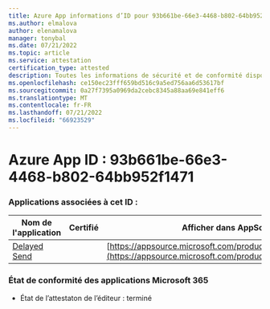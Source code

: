 ```yaml
---
title: Azure App informations d’ID pour 93b661be-66e3-4468-b802-64bb952f1471
ms.author: elmalova
author: elenamalova
manager: tonybal
ms.date: 07/21/2022
ms.topic: article
ms.service: attestation
certification_type: attested
description: Toutes les informations de sécurité et de conformité disponibles pour 93b661be-66e3-4468-b802-64bb952f1471.
ms.openlocfilehash: ce150ec23fff659bd516c9a5ed756aa6d53617bf
ms.sourcegitcommit: 0a27f7395a0969da2cebc8345a88aa69e841eff6
ms.translationtype: MT
ms.contentlocale: fr-FR
ms.lasthandoff: 07/21/2022
ms.locfileid: "66923529"
---
```

# <a name="azure-app-id-93b661be-66e3-4468-b802-64bb952f1471"></a>Azure App ID : 93b661be-66e3-4468-b802-64bb952f1471


### <a name="apps-associated-with-this-id"></a>Applications associées à cet ID :
| **Nom de l'application** | **Certifié** | **Afficher dans AppSource** |
|--------------|---------------|-----------------------|
| [Delayed Send](../forward/WA200004301.md) |  | [https://appsource.microsoft.com/product/office/WA200004301](https://appsource.microsoft.com/product/office/WA200004301) |

### <a name="microsoft-365-app-compliance-status"></a>État de conformité des applications Microsoft 365
- État de l’attestaton de l’éditeur : terminé
